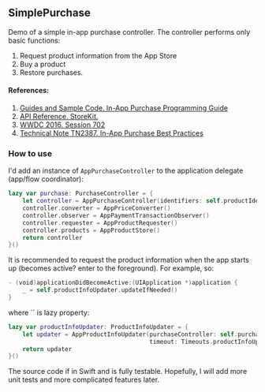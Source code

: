 ## SimplePurchase
Demo of a simple in-app purchase controller.
The controller performs only basic functions:
1. Request product information from the App Store
2. Buy a product
3. Restore purchases.

#### References:
1. [Guides and Sample Code. In-App Purchase Programming Guide](https://developer.apple.com/library/content/documentation/NetworkingInternet/Conceptual/StoreKitGuide/Introduction.html#//apple_ref/doc/uid/TP40008267)      
2. [API Reference. StoreKit.](https://developer.apple.com/reference/storekit)
3. [WWDC 2016. Session 702](https://developer.apple.com/videos/play/wwdc2016/702/)
4. [Technical Note TN2387. In-App Purchase Best Practices](https://developer.apple.com/library/content/technotes/tn2387/_index.html#//apple_ref/doc/uid/DTS40014795)

### How to use
I'd add an instance of `AppPurchaseController` to the application delegate (app/flow coordinator):
```swift
lazy var purchase: PurchaseController = {
    let controller = AppPurchaseController(identifiers: self.productIdentifiers)
    controller.converter = AppPriceConverter()
    controller.observer = AppPaymentTransactionObserver()
    controller.requester = AppProductRequester()
    controller.products = AppProductStore()
    return controller
}()
```

It is recommended to request the product information when the app starts up (becomes active? enter to the foreground). For example, so:
```swift
- (void)applicationDidBecomeActive:(UIApplication *)application {
    _ = self.productInfoUpdater.updateIfNeeded()
}
```
where `` is lazy property:
```swift
lazy var productInfoUpdater: ProductInfoUpdater = {
    let updater = AppProductInfoUpdater(purchaseController: self.purchase,
                                        timeout: Timeouts.productInfoUpdateTimeInterval)
    return updater
}()
```

The source code if in Swift and is fully testable.
Hopefully, I will add more unit tests and more complicated features later.





